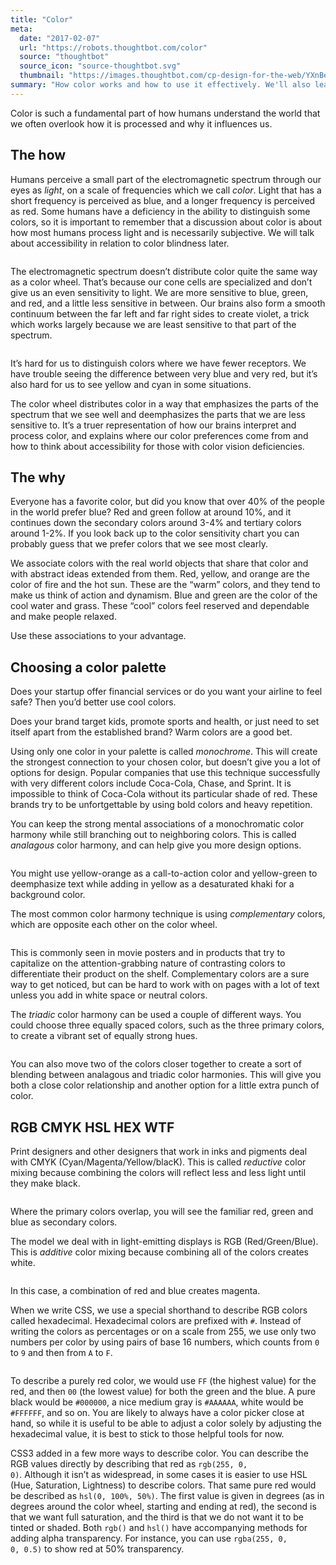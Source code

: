 ```yaml
---
title: "Color"
meta:
  date: "2017-02-07"
  url: "https://robots.thoughtbot.com/color"
  source: "thoughtbot"
  source_icon: "source-thoughtbot.svg"
  thumbnail: "https://images.thoughtbot.com/cp-design-for-the-web/YXnBeXKAQk6sbYEVMJ0f_color-spectrum.png"
summary: "How color works and how to use it effectively. We'll also learn how to create palettes to help your brand make an impact."
---
```


Color is such a fundamental part
of how humans understand the world
that we often overlook
how it is processed and
why it influences us.

## The how

Humans perceive a small part
of the electromagnetic spectrum
through our eyes as <em>light</em>,
on a scale of frequencies
which we call <em>color</em>.
Light that has a short frequency
is perceived as blue,
and a longer frequency
is perceived as red.
Some humans have a deficiency
in the ability to distinguish some colors,
so it is important to remember
that a discussion about color
is about how most humans process light
and is necessarily subjective.
We will talk about accessibility
in relation to color blindness later.

<img src="https://images.thoughtbot.com/cp-design-for-the-web/YXnBeXKAQk6sbYEVMJ0f_color-spectrum.png" alt="">

The electromagnetic spectrum doesn’t distribute color
quite the same way as a color wheel.
That’s because our cone cells are specialized
and don’t give us an even sensitivity to light.
We are more sensitive to blue, green, and red,
and a little less sensitive in between.
Our brains also form a smooth continuum
between the far left and far right sides
to create violet,
a trick which works
largely because we are least sensitive
to that part of the spectrum.

<img src="https://images.thoughtbot.com/cp-design-for-the-web/qsIBGA6CRAe7RpfyHmnm_color-sensitivity.png" alt="">

It’s hard for us to distinguish colors
where we have fewer receptors.
We have trouble seeing the difference
between very blue and very red,
but it’s also hard for us
to see yellow and cyan
in some situations.

The color wheel distributes color
in a way that emphasizes the parts
of the spectrum that we see well
and deemphasizes the parts
that we are less sensitive to.
It’s a truer representation
of how our brains interpret and process color,
and explains where our color preferences come from
and how to think about accessibility
for those with color vision deficiencies.

## The why

Everyone has a favorite color,
but did you know
that over 40%
of the people
in the world prefer blue?
Red and green follow at around 10%,
and it continues down the secondary colors around 3-4%
and tertiary colors around 1-2%.
If you look back up
to the color sensitivity chart
you can probably guess
that we prefer colors
that we see most clearly.

We associate colors
with the real world objects
that share that color
and with abstract ideas extended from them.
Red, yellow, and orange are the color
of fire and the hot sun.
These are the “warm” colors,
and they tend to make us think of action and dynamism.
Blue and green are the color
of the cool water and grass.
These “cool” colors feel reserved and dependable
and make people relaxed.

Use these associations to your advantage.

## Choosing a color palette

Does your startup offer financial services
or do you want your airline to feel safe?
Then you’d better use cool colors.

Does your brand target kids,
promote sports and health,
or just need to set itself apart
from the established brand?
Warm colors are a good bet.

Using only one color in your palette
is called <em>monochrome</em>.
This will create the strongest connection
to your chosen color,
but doesn’t give you a lot of options for design.
Popular companies that use this technique successfully
with very different colors
include Coca-Cola, Chase, and Sprint.
It is impossible to think of Coca-Cola
without its particular shade of red.
These brands try to be unfortgettable
by using bold colors and heavy repetition.

You can keep the strong mental associations
of a monochromatic color harmony
while still branching out to neighboring colors.
This is called <em>analagous</em> color harmony,
and can help give you more design options.

<img src="https://images.thoughtbot.com/cp-design-for-the-web/GJAMIoIST2KZw4uLZWxk_color-analagous.png" alt="">

You might use yellow-orange
as a call-to-action color
and yellow-green to deemphasize text
while adding in yellow
as a desaturated khaki
for a background color.

The most common color harmony technique
is using <em>complementary</em> colors,
which are opposite each other
on the color wheel.

<img src="https://images.thoughtbot.com/cp-design-for-the-web/YncCDjBoS1OBq3zKHWxj_color-complementary.png" alt="">

This is commonly seen in movie posters
and in products that try to capitalize
on the attention-grabbing nature of contrasting colors
to differentiate their product on the shelf.
Complementary colors are a sure way to get noticed,
but can be hard to work with
on pages with a lot of text
unless you add in white space or neutral colors.

The <em>triadic</em> color harmony
can be used a couple of different ways.
You could choose three equally spaced colors,
such as the three primary colors,
to create a vibrant set
of equally strong hues.

<img src="https://images.thoughtbot.com/cp-design-for-the-web/v9e6eusYRo27nU4OMpmX_color-triadic.png" alt="">

You can also move two of the colors closer together
to create a sort of blending between
analagous and triadic color harmonies.
This will give you both a close color relationship
and another option
for a little extra punch of color.

## RGB CMYK HSL HEX WTF

Print designers and other designers
that work in inks and pigments
deal with CMYK (Cyan/Magenta/Yellow/blacK).
This is called <em>reductive</em> color mixing
because combining the colors
will reflect less and less light
until they make black.

<img src="https://images.thoughtbot.com/cp-design-for-the-web/tMPqDPleT5P2F8Hd7x1Q_color-cmyk.png" alt="">

Where the primary colors overlap,
you will see the familiar red, green and blue
as secondary colors.

The model we deal with in light-emitting displays
is RGB (Red/Green/Blue).
This is <em>additive</em> color mixing
because combining all of the colors creates white.

<img src="https://images.thoughtbot.com/cp-design-for-the-web/hXERM7vaRUiB3uzqdIY7_color-rgb.png" alt="">

In this case,
a combination of red and blue creates magenta.

When we write CSS,
we use a special shorthand
to describe RGB colors called hexadecimal.
Hexadecimal colors are prefixed with <code>#</code>.
Instead of writing the colors as percentages
or on a scale from 255,
we use only two numbers per color
by using pairs of base 16 numbers,
which counts from <code>0</code> to <code>9</code>
and then from <code>A</code> to <code>F</code>.

<img src="https://images.thoughtbot.com/cp-design-for-the-web/u0KIeIcRxKVT882PJisw_color-hex.png" alt="">

To describe a purely red color,
we would use <code>FF</code> (the highest value)
for the red,
and then <code>00</code> (the lowest value)
for both the green and the blue.
A pure black would be <code>#000000</code>,
a nice medium gray is <code>#AAAAAA</code>,
white would be <code>#FFFFFF</code>,
and so on.
You are likely to always have a color picker
close at hand,
so while it is useful
to be able to adjust a color
solely by adjusting the hexadecimal value,
it is best to stick to those helpful tools for now.

CSS3 added in a few more ways to describe color.
You can describe the RGB values directly
by describing that red as <code>rgb(255, 0, 0)</code>.
Although it isn’t as widespread,
in some cases it is easier
to use HSL (Hue, Saturation, Lightness)
to describe colors.
That same pure red would be described as <code>hsl(0, 100%, 50%)</code>.
The first value is given in degrees
(as in degrees around the color wheel,
starting and ending at red),
the second is that we want full saturation,
and the third is that we do not want it to be tinted or shaded.
Both <code>rgb()</code> and <code>hsl()</code> have accompanying methods
for adding alpha transparency.
For instance, you can use <code>rgba(255, 0, 0, 0.5)</code>
to show red at 50% transparency.
